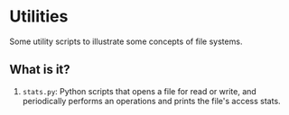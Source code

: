 # Utilities

Some utility scripts to illustrate some concepts of file systems.


## What is it?

1. `stats.py`: Python scripts that opens a file for read or write, and
   periodically performs an operations and prints the file's access
   stats.

